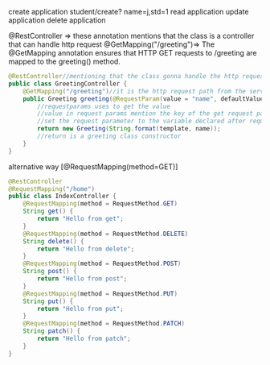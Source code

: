 create application
student/create? name=j,std=1
read application
update application
delete application


@RestController => these annotation mentions that the class is a controller that can handle http request
@GetMapping("/greeting")=> The @GetMapping annotation ensures that HTTP GET requests to /greeting are mapped to the greeting() method.
```java
@RestController//mentioning that the class gonna handle the http request
public class GreetingController {
	@GetMapping("/greeting")//it is the http request path from the server port
	public Greeting greeting(@RequestParam(value = "name", defaultValue = "World") String name) {
        //requestparams uses to get the value
        //value in request params mention the key of the get request parameter and 
        //set the request parameter to the variable declared after requestparams method
		return new Greeting(String.format(template, name));
        //return is a greeting class constructor
	}
}
```

alternative way [@RequestMapping(method=GET)]
```java
@RestController
@RequestMapping("/home")
public class IndexController {
    @RequestMapping(method = RequestMethod.GET)
    String get() {
        return "Hello from get";
    }
    @RequestMapping(method = RequestMethod.DELETE)
    String delete() {
        return "Hello from delete";
    }
    @RequestMapping(method = RequestMethod.POST)
    String post() {
        return "Hello from post";
    }
    @RequestMapping(method = RequestMethod.PUT)
    String put() {
        return "Hello from put";
    }
    @RequestMapping(method = RequestMethod.PATCH)
    String patch() {
        return "Hello from patch";
    }
}
```
